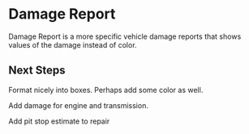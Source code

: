 # Damage Report

Damage Report is a more specific vehicle damage reports that shows values of the damage instead of color.

## Next Steps

Format nicely into boxes. Perhaps add some color as well.

Add damage for engine and transmission.

Add pit stop estimate to repair
